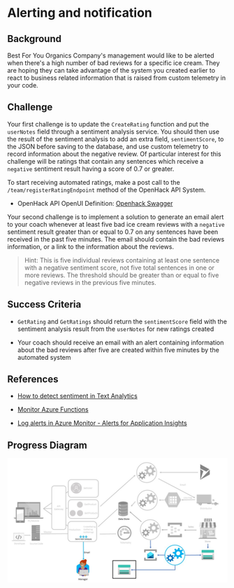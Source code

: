 # Alerting and notification

## Background

Best For You Organics Company's management would like to be alerted when
there's a high number of bad reviews for a specific ice cream. They are
hoping they can take advantage of the system you created earlier to react
to business related information that is raised from custom telemetry in
your code.

## Challenge

Your first challenge is to update the `CreateRating` function and put the
`userNotes` field through a sentiment analysis service. You should then
use the result of the sentiment analysis to add an extra field,
`sentimentScore`, to the JSON before saving to the database, and use custom telemetry to record information about the negative review.  Of particular interest for this challenge will be ratings that contain any sentences which receive a `negative` sentiment result having a score of 0.7 or greater.  

To start receiving automated ratings, make a post call to the
`/team/registerRatingEndpoint` method of the OpenHack API System.  

* OpenHack API OpenUI Definition:
[Openhack Swagger](https://serverlessohproduct.azurewebsites.net/api/swagger/ui)

Your second challenge is to implement a solution to generate an email alert
to your coach whenever at least five bad ice cream reviews with a `negative` sentiment result greater than or equal to 0.7 on any sentences have been received in the past five minutes. The email should contain the bad reviews information, or a link to the information about the reviews.

> Hint: This is five individual reviews containing at least one sentence with a negative sentiment score, not five total sentences in one or more reviews.  The threshold should be greater than or equal to five negative reviews in the previous five minutes.

## Success Criteria

* `GetRating` and `GetRatings` should return the `sentimentScore` field
with the sentiment analysis result from the `userNotes` for new ratings
created

* Your coach should receive an email with an alert containing information
about the bad reviews after five are created within five minutes by the
automated system

## References

* [How to detect sentiment in Text Analytics](https://docs.microsoft.com/azure/cognitive-services/text-analytics/how-tos/text-analytics-how-to-sentiment-analysis)

* [Monitor Azure Functions](https://docs.microsoft.com/azure/azure-functions/functions-monitoring)

* [Log alerts in Azure Monitor - Alerts for Application Insights](https://docs.microsoft.com/azure/monitoring-and-diagnostics/monitor-alerts-unified-log)

## Progress Diagram

![Alerting and notification progress diagram](/images/alerting-and-notification-progress-diagram.jpg)
